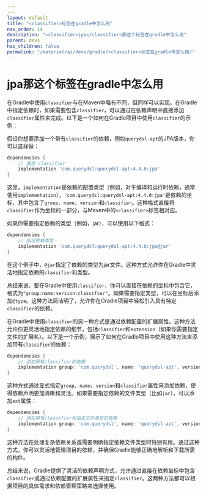 ```yaml
---
---
layout: default
title: "<classifier>标签在gradle中怎么用"
nav_order: 14
description: "<classifier>jpa</classifier>那这个标签在gradle中怎么用"
parent: devs
has_children: false
permalink: "/materiel/ai/devs/gradle/<classifier>标签在gradle中怎么用/"
---
```


# <classifier>jpa</classifier>那这个标签在gradle中怎么用

在Gradle中使用`classifier`与在Maven中略有不同，但同样可以实现。在Gradle中指定依赖时，如果需要包含`classifier`，可以通过在依赖声明中直接添加`classifier`属性来完成。以下是一个如何在Gradle项目中使用`classifier`的示例：

假设你想要添加一个带有`classifier`的依赖，例如`querydsl-apt`的JPA版本，你可以这样做：

```groovy
dependencies {
    // 使用 classifier
    implementation 'com.querydsl:querydsl-apt:4.4.0:jpa'
}
```

这里，`implementation`是依赖的配置类型（例如，对于编译和运行时依赖，通常使用`implementation`）。`'com.querydsl:querydsl-apt:4.4.0:jpa'`是依赖的坐标，其中包含了`group`、`name`、`version`和`classifier`。这种格式直接将`classifier`作为坐标的一部分，与Maven中的`<classifier>`标签相对应。

如果你需要指定依赖的类型（例如，jar），可以使用以下格式：

```groovy
dependencies {
    // 指定依赖类型
    implementation 'com.querydsl:querydsl-apt:4.4.0:jpa@jar'
}
```

在这个例子中，`@jar`指定了依赖的类型为jar文件。这种方式允许你在Gradle中灵活地指定依赖的`classifier`和类型。

总结来说，要在Gradle中使用`classifier`，你可以直接在依赖的坐标中包含它，格式为`"group:name:version:classifier"`。如果需要指定类型，可以在坐标后添加`@type`。这种方法简洁明了，允许你在Gradle项目中轻松引入具有特定`classifier`的依赖。

在Gradle中使用`classifier`的另一种方式是通过依赖配置的扩展属性。这种方法允许你更灵活地指定依赖的细节，包括`classifier`和`extension`（如果你需要指定文件的扩展名）。以下是一个示例，展示了如何在Gradle项目中使用这种方法来添加带有`classifier`的依赖：

```groovy
dependencies {
    // 添加带有classifier的依赖
    implementation group: 'com.querydsl', name: 'querydsl-apt', version: '4.4.0', classifier: 'jpa'
}
```

这种方式通过显式指定`group`、`name`、`version`和`classifier`属性来添加依赖，使得依赖声明更加清晰和灵活。如果需要指定依赖的文件类型（比如`jar`），可以添加`ext`属性：

```groovy
dependencies {
    // 添加带有classifier和指定文件类型的依赖
    implementation group: 'com.querydsl', name: 'querydsl-apt', version: '4.4.0', classifier: 'jpa', ext: 'jar'
}
```

这种方法在处理复杂依赖关系或需要明确指定依赖文件类型时特别有用。通过这种方式，你可以灵活地管理项目的依赖，并确保Gradle能够正确地解析和下载所需的构件。

总结来说，Gradle提供了灵活的依赖声明方式，允许通过直接在依赖坐标中包含`classifier`或通过依赖配置的扩展属性来指定`classifier`。这两种方法都可以根据项目的具体需求和依赖管理策略来选择使用。
